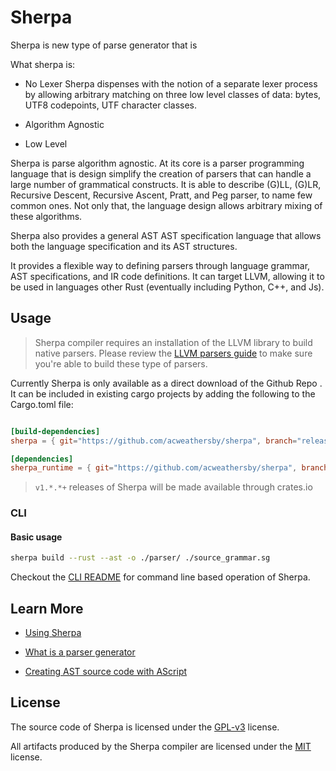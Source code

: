 # Sherpa

Sherpa is new type of parse generator that is 

What sherpa is:

- No Lexer
Sherpa dispenses with the notion of a separate lexer process by allowing arbitrary matching on three low level classes of data: bytes, UTF8 codepoints, UTF character classes. 

- Algorithm Agnostic
- Low Level


Sherpa is parse algorithm agnostic. At its core is a parser programming language that is design simplify the creation
of parsers that can handle a large number of grammatical constructs. It is able to describe (G)LL, (G)LR, Recursive Descent,
Recursive Ascent, Pratt, and Peg parser, to name few common ones. Not only that, the language design allows arbitrary mixing
of these algorithms. 

Sherpa also provides a general AST  AST specification language that allows both the language specification and its AST structures. 

It provides a flexible way to defining parsers through language grammar, AST specifications, and IR code definitions. It can target LLVM, allowing it to be used in languages other Rust (eventually including Python, C++, and Js). 

## Usage 

> Sherpa compiler requires an installation of the LLVM library to build native 
> parsers. Please review the [LLVM parsers guide](./doc/llvm_parser_guide.md) to make sure you're able to build
> these type of parsers. 

Currently Sherpa is only available as a direct download of the Github Repo . It can be included in existing cargo projects by adding the following to the Cargo.toml file:

```toml

[build-dependencies]
sherpa = { git="https://github.com/acweathersby/sherpa", branch="release" }

[dependencies]
sherpa_runtime = { git="https://github.com/acweathersby/sherpa", branch="release" }

```
> `v1.*.*+` releases of Sherpa will be made available through crates.io

### CLI

#### Basic usage

```bash
sherpa build --rust --ast -o ./parser/ ./source_grammar.sg 
```

Checkout the [CLI README](./source/app/cli/README.md) for command line based operation of Sherpa. 

## Learn More

- [Using Sherpa](doc/introductory_tutorial.md)

- [What is a parser generator](doc/parser_generator.md)

- [Creating AST source code with AScript](doc/ascript.md)

## License

The source code of Sherpa is licensed under the [GPL-v3](./LICENSE.md) license. 

All artifacts produced by the Sherpa compiler are licensed under the [MIT](./ARTIFACT_LICENSE.md) license.
